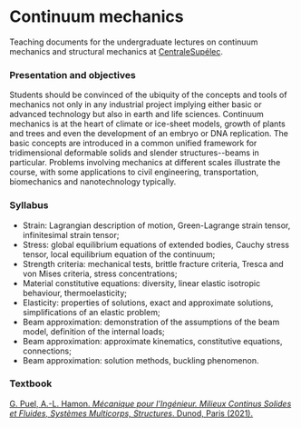 # Continuum mechanics

Teaching documents for the undergraduate lectures on continuum mechanics and structural mechanics at [CentraleSupélec](www.centralesupelec.fr).

### Presentation and objectives

Students should be convinced of the ubiquity of the concepts and tools of mechanics not only in any industrial project implying either basic or advanced technology but also in earth and life sciences. Continuum mechanics is at the heart of climate or ice-sheet models, growth of plants and trees and even the development of an embryo or DNA replication. The basic concepts are introduced in a common unified framework for tridimensional deformable solids and slender structures--beams in particular. Problems involving mechanics at different scales illustrate the course, with some applications to civil engineering, transportation, biomechanics and nanotechnology typically.

### Syllabus

* Strain: Lagrangian description of motion, Green-Lagrange strain tensor, infinitesimal strain tensor;
* Stress: global equilibrium equations of extended bodies, Cauchy stress tensor, local equilibrium equation of the continuum;
* Strength criteria: mechanical tests, brittle fracture criteria, Tresca and von Mises criteria, stress concentrations;
* Material constitutive equations: diversity, linear elastic isotropic behaviour, thermoelasticity;
* Elasticity: properties of solutions, exact and approximate solutions, simplifications of an elastic problem;
* Beam approximation: demonstration of the assumptions of the beam model, definition of the internal loads;
* Beam approximation: approximate kinematics, constitutive equations, connections;
* Beam approximation: solution methods, buckling phenomenon.

### Textbook

[G. Puel, A.-L. Hamon. *Mécanique pour l'Ingénieur. Milieux Continus Solides et Fluides, Systèmes Multicorps, Structures*. Dunod, Paris (2021).](https://www.dunod.com/sciences-techniques/mecanique-pour-ingenieur-milieux-continus-solides-et-fluides-systemes-multicorps)
